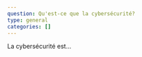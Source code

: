 ```yaml
---
question: Qu'est-ce que la cybersécurité?
type: general
categories: []
---
```

La cybersécurité est...
